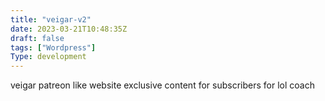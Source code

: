 ```yaml
---
title: "veigar-v2"
date: 2023-03-21T10:48:35Z
draft: false
tags: ["Wordpress"]
Type: development
---
```


veigar patreon like website exclusive content for subscribers for lol coach
